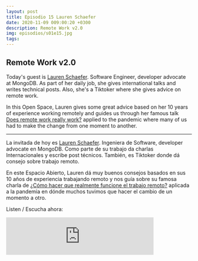 ```yaml
---
layout: post
title: Episodio 15 Lauren Schaefer
date: 2020-11-09 009:00:20 +0300
description: Remote Work v2.0
img: episodios/s01e15.jpg
tags:
---
```


## Remote Work v2.0


Today's guest is [Lauren Schaefer](https://twitter.com/Lauren_Schaefer). Software Engineer, developer advocate at MongoDB. As part of her daily job, she gives international talks and writes technical posts. Also, she's a Tiktoker where she gives advice on remote work.

In this Open Space, Lauren gives some great advice based on her 10 years of experience working remotely and guides us through her famous talk [Does remote work really work?](https://www.youtube.com/watch?v=aujwBKvrC0o) applied to the pandemic where many of us had to make the change from one moment to another.

---

La invitada de hoy es [Lauren Schaefer](https://twitter.com/Lauren_Schaefer). Ingeniera de Software, developer advocate en MongoDB. Como parte de su trabajo da charlas Internacionales y escribe post técnicos. También, es Tiktoker donde dá consejo sobre trabajo remoto.

En este Espacio Abierto, Lauren dá muy buenos consejos basados en sus 10 años de experiencia trabajando remoto y nos guía sobre su famosa charla de [¿Cómo hacer que realmente funcione el trabajo remoto?](https://www.youtube.com/watch?v=aujwBKvrC0o) aplicada a la pandemia en dónde muchos tuvimos que hacer el cambio de un momento a otro. 

Listen / Escucha ahora:

<iframe src="https://anchor.fm/espaciosabiertos/embed/episodes/Remote-Work-v2-0-em812l" height="102px" width="400px" frameborder="0" scrolling="no"></iframe>
